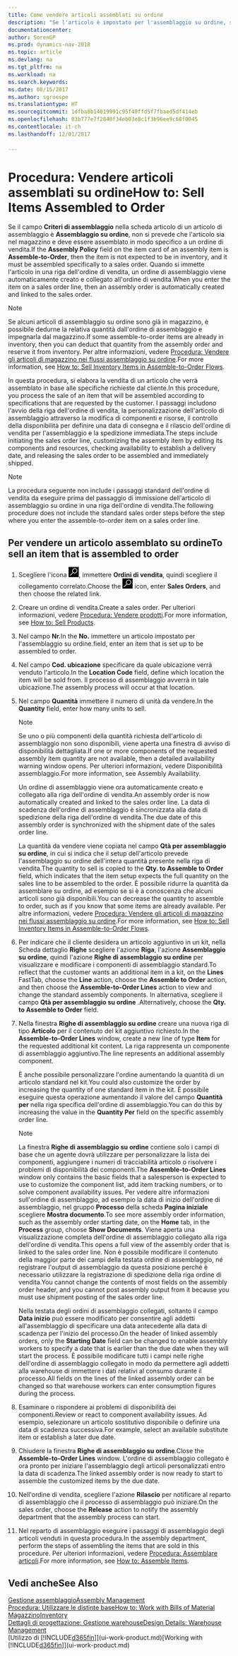 ```yaml
---
title: Come vendere articoli assemblati su ordine
description: "Se l'articolo è impostato per l'assemblaggio su ordine, si presume che l'articolo non sia in magazzino e debba essere combinato in modo specifico a un ordine di vendita. Quando si immette l'articolo in una riga dell'ordine di vendita, un ordine di assemblaggio viene automaticamente creato e collegato all'ordine di vendita."
documentationcenter: 
author: SorenGP
ms.prod: dynamics-nav-2018
ms.topic: article
ms.devlang: na
ms.tgt_pltfrm: na
ms.workload: na
ms.search.keywords: 
ms.date: 08/15/2017
ms.author: sgroespe
ms.translationtype: HT
ms.sourcegitcommit: 1dfba8b14019991c95f40ffd5f7fbaed5df414eb
ms.openlocfilehash: 03b777e7f2840f34eb03e8c1f3b96ee9c68f0045
ms.contentlocale: it-ch
ms.lasthandoff: 12/01/2017

---
```

# <a name="how-to-sell-items-assembled-to-order"></a><span data-ttu-id="62088-104">Procedura: Vendere articoli assemblati su ordine</span><span class="sxs-lookup"><span data-stu-id="62088-104">How to: Sell Items Assembled to Order</span></span>
<span data-ttu-id="62088-105">Se il campo **Criteri di assemblaggio** nella scheda articolo di un articolo di assemblaggio è **Assemblaggio su ordine**, non si prevede che l'articolo sia nel magazzino e deve essere assemblato in modo specifico a un ordine di vendita.</span><span class="sxs-lookup"><span data-stu-id="62088-105">If the **Assembly Policy** field on the item card of an assembly item is **Assemble-to-Order**, then the item is not expected to be in inventory, and it must be assembled specifically to a sales order.</span></span> <span data-ttu-id="62088-106">Quando si immette l'articolo in una riga dell'ordine di vendita, un ordine di assemblaggio viene automaticamente creato e collegato all'ordine di vendita.</span><span class="sxs-lookup"><span data-stu-id="62088-106">When you enter the item on a sales order line, then an assembly order is automatically created and linked to the sales order.</span></span>  

> [!NOTE]  
>  <span data-ttu-id="62088-107">Se alcuni articoli di assemblaggio su ordine sono già in magazzino, è possibile dedurne la relativa quantità dall'ordine di assemblaggio e impegnarla dal magazzino.</span><span class="sxs-lookup"><span data-stu-id="62088-107">If some assemble-to-order items are already in inventory, then you can deduct that quantity from the assembly order and reserve it from inventory.</span></span> <span data-ttu-id="62088-108">Per altre informazioni, vedere [Procedura: Vendere gli articoli di magazzino nei flussi assemblaggio su ordine](assembly-how-to-sell-assemble-to-order-items-and-inventory-items-together.md).</span><span class="sxs-lookup"><span data-stu-id="62088-108">For more information, see [How to: Sell Inventory Items in Assemble-to-Order Flows](assembly-how-to-sell-assemble-to-order-items-and-inventory-items-together.md).</span></span>  

<span data-ttu-id="62088-109">In questa procedura, si elabora la vendita di un articolo che verrà assemblato in base alle specifiche richieste dal cliente.</span><span class="sxs-lookup"><span data-stu-id="62088-109">In this procedure, you process the sale of an item that will be assembled according to specifications that are requested by the customer.</span></span> <span data-ttu-id="62088-110">I passaggi includono l'avvio della riga dell'ordine di vendita, la personalizzazione dell'articolo di assemblaggio attraverso la modifica di componenti e risorse, il controllo della disponibilità per definire una data di consegna e il rilascio dell'ordine di vendita per l'assemblaggio e la spedizione immediata.</span><span class="sxs-lookup"><span data-stu-id="62088-110">The steps include initiating the sales order line, customizing the assembly item by editing its components and resources, checking availability to establish a delivery date, and releasing the sales order to be assembled and immediately shipped.</span></span>  

> [!NOTE]  
>  <span data-ttu-id="62088-111">La procedura seguente non include i passaggi standard dell'ordine di vendita da eseguire prima del passaggio di immissione dell'articolo di assemblaggio su ordine in una riga dell'ordine di vendita.</span><span class="sxs-lookup"><span data-stu-id="62088-111">The following procedure does not include the standard sales order steps before the step where you enter the assemble-to-order item on a sales order line.</span></span>  

## <a name="to-sell-an-item-that-is-assembled-to-order"></a><span data-ttu-id="62088-112">Per vendere un articolo assemblato su ordine</span><span class="sxs-lookup"><span data-stu-id="62088-112">To sell an item that is assembled to order</span></span>  
1.  <span data-ttu-id="62088-113">Scegliere l'icona ![Cerca pagina o report](media/ui-search/search_small.png "icona Cerca pagina o report"), immettere **Ordini di vendita**, quindi scegliere il collegamento correlato.</span><span class="sxs-lookup"><span data-stu-id="62088-113">Choose the ![Search for Page or Report](media/ui-search/search_small.png "Search for Page or Report icon") icon, enter **Sales Orders**, and then choose the related link.</span></span>  
2.  <span data-ttu-id="62088-114">Creare un ordine di vendita.</span><span class="sxs-lookup"><span data-stu-id="62088-114">Create a sales order.</span></span> <span data-ttu-id="62088-115">Per ulteriori informazioni, vedere [Procedura: Vendere prodotti](sales-how-sell-products.md).</span><span class="sxs-lookup"><span data-stu-id="62088-115">For more information, see [How to: Sell Products](sales-how-sell-products.md).</span></span>  
3.  <span data-ttu-id="62088-116">Nel campo **Nr.**</span><span class="sxs-lookup"><span data-stu-id="62088-116">In the **No.**</span></span> <span data-ttu-id="62088-117">immettere un articolo impostato per l'assemblaggio su ordine.</span><span class="sxs-lookup"><span data-stu-id="62088-117">field, enter an item that is set up to be assembled to order.</span></span>  
4.  <span data-ttu-id="62088-118">Nel campo **Cod. ubicazione** specificare da quale ubicazione verrà venduto l'articolo.</span><span class="sxs-lookup"><span data-stu-id="62088-118">In the **Location Code** field, define which location the item will be sold from.</span></span> <span data-ttu-id="62088-119">Il processo di assemblaggio avverrà in tale ubicazione.</span><span class="sxs-lookup"><span data-stu-id="62088-119">The assembly process will occur at that location.</span></span>  
5.  <span data-ttu-id="62088-120">Nel campo **Quantità** immettere il numero di unità da vendere.</span><span class="sxs-lookup"><span data-stu-id="62088-120">In the **Quantity** field, enter how many units to sell.</span></span>  

    > [!NOTE]  
    >  <span data-ttu-id="62088-121">Se uno o più componenti della quantità richiesta dell'articolo di assemblaggio non sono disponibili, viene aperta una finestra di avviso di disponibilità dettagliata.</span><span class="sxs-lookup"><span data-stu-id="62088-121">If one or more components of the requested assembly item quantity are not available, then a detailed availability warning window opens.</span></span> <span data-ttu-id="62088-122">Per ulteriori informazioni, vedere Disponibilità assemblaggio.</span><span class="sxs-lookup"><span data-stu-id="62088-122">For more information, see Assembly Availability.</span></span>  

    <span data-ttu-id="62088-123">Un ordine di assemblaggio viene ora automaticamente creato e collegato alla riga dell'ordine di vendita.</span><span class="sxs-lookup"><span data-stu-id="62088-123">An assembly order is now automatically created and linked to the sales order line.</span></span> <span data-ttu-id="62088-124">La data di scadenza dell'ordine di assemblaggio è sincronizzata alla data di spedizione della riga dell'ordine di vendita.</span><span class="sxs-lookup"><span data-stu-id="62088-124">The due date of this assembly order is synchronized with the shipment date of the sales order line.</span></span>  

    <span data-ttu-id="62088-125">La quantità da vendere viene copiata nel campo **Qtà per assemblaggio su ordine**, in cui si indica che il setup dell'articolo prevede l'assemblaggio su ordine dell'intera quantità presente nella riga di vendita.</span><span class="sxs-lookup"><span data-stu-id="62088-125">The quantity to sell is copied to the **Qty. to Assemble to Order** field, which indicates that the item setup expects the full quantity on the sales line to be assembled to the order.</span></span> <span data-ttu-id="62088-126">È possibile ridurre la quantità da assemblare su ordine, ad esempio se si è a conoscenza che alcuni articoli sono già disponibili.</span><span class="sxs-lookup"><span data-stu-id="62088-126">You can decrease the quantity to assemble to order, such as if you know that some items are already available.</span></span> <span data-ttu-id="62088-127">Per altre informazioni, vedere [Procedura: Vendere gli articoli di magazzino nei flussi assemblaggio su ordine](assembly-how-to-sell-inventory-items-in-assemble-to-order-flows.md).</span><span class="sxs-lookup"><span data-stu-id="62088-127">For more information, see [How to: Sell Inventory Items in Assemble-to-Order Flows](assembly-how-to-sell-inventory-items-in-assemble-to-order-flows.md).</span></span>  

6.  <span data-ttu-id="62088-128">Per indicare che il cliente desidera un articolo aggiuntivo in un kit, nella Scheda dettaglio **Righe** scegliere l'azione **Riga**, l'azione **Assemblaggio su ordine**, quindi l'azione **Righe di assemblaggio su ordine** per visualizzare e modificare i componenti di assemblaggio standard.</span><span class="sxs-lookup"><span data-stu-id="62088-128">To reflect that the customer wants an additional item in a kit, on the **Lines** FastTab, choose the **Line** action, choose the **Assemble to Order** action, and then choose the **Assemble-to-Order Lines** action to view and change the standard assembly components.</span></span> <span data-ttu-id="62088-129">In alternativa, scegliere il campo **Qtà per assemblaggio su ordine** .</span><span class="sxs-lookup"><span data-stu-id="62088-129">Alternatively, choose the **Qty. to Assemble to Order** field.</span></span>  
7.  <span data-ttu-id="62088-130">Nella finestra **Righe di assemblaggio su ordine** creare una nuova riga di tipo **Articolo** per il contenuto del kit aggiuntivo richiesto.</span><span class="sxs-lookup"><span data-stu-id="62088-130">In the **Assemble-to-Order Lines** window, create a new line of type **Item** for the requested additional kit content.</span></span> <span data-ttu-id="62088-131">La riga rappresenta un componente di assemblaggio aggiuntivo.</span><span class="sxs-lookup"><span data-stu-id="62088-131">The line represents an additional assembly component.</span></span>  

    <span data-ttu-id="62088-132">È anche possibile personalizzare l'ordine aumentando la quantità di un articolo standard nel kit.</span><span class="sxs-lookup"><span data-stu-id="62088-132">You could also customize the order by increasing the quantity of one standard item in the kit.</span></span> <span data-ttu-id="62088-133">È possibile eseguire questa operazione aumentando il valore del campo **Quantità per** nella riga specifica dell'ordine di assemblaggio.</span><span class="sxs-lookup"><span data-stu-id="62088-133">You can do this by increasing the value in the **Quantity Per** field on the specific assembly order line.</span></span>  

    > [!NOTE]  
    >  <span data-ttu-id="62088-134">La finestra **Righe di assemblaggio su ordine** contiene solo i campi di base che un agente dovrà utilizzare per personalizzare la lista dei componenti, aggiungere i numeri di tracciabilità articolo o risolvere i problemi di disponibilità dei componenti.</span><span class="sxs-lookup"><span data-stu-id="62088-134">The **Assemble-to-Order Lines** window only contains the basic fields that a salesperson is expected to use to customize the component list, add item tracking numbers, or to solve component availability issues.</span></span> <span data-ttu-id="62088-135">Per vedere altre informazioni sull'ordine di assemblaggio, ad esempio la data di inizio dell'ordine di assemblaggio, nel gruppo **Processo** della scheda **Pagina iniziale** scegliere **Mostra documento**.</span><span class="sxs-lookup"><span data-stu-id="62088-135">To see more assembly order information, such as the assembly order starting date, on the **Home** tab, in the **Process** group, choose **Show Documents**.</span></span> <span data-ttu-id="62088-136">Viene aperta una visualizzazione completa dell'ordine di assemblaggio collegato alla riga dell'ordine di vendita.</span><span class="sxs-lookup"><span data-stu-id="62088-136">This opens a full view of the assembly order that is linked to the sales order line.</span></span> <span data-ttu-id="62088-137">Non è possibile modificare il contenuto della maggior parte dei campi della testata ordine di assemblaggio, né registrare l'output di assemblaggio da questa posizione perché è necessario utilizzare la registrazione di spedizione della riga ordine di vendita.</span><span class="sxs-lookup"><span data-stu-id="62088-137">You cannot change the contents of most fields on the assembly order header, and you cannot post assembly output from it because you must use shipment posting of the sales order line.</span></span>  
    >   
    >  <span data-ttu-id="62088-138">Nella testata degli ordini di assemblaggio collegati, soltanto il campo **Data inizio** può essere modificato per consentire agli addetti all'assemblaggio di specificare una data antecedente alla data di scadenza per l'inizio del processo.</span><span class="sxs-lookup"><span data-stu-id="62088-138">On the header of linked assembly orders, only the **Starting Date** field can be changed to enable assembly workers to specify a date that is earlier than the due date when they will start the process.</span></span> <span data-ttu-id="62088-139">È possibile modificare tutti i campi nelle righe dell'ordine di assemblaggio collegato in modo da permettere agli addetti alla warehouse di immettere i dati relativi al consumo durante il processo.</span><span class="sxs-lookup"><span data-stu-id="62088-139">All fields on the lines of the linked assembly order can be changed so that warehouse workers can enter consumption figures during the process.</span></span>  

8.  <span data-ttu-id="62088-140">Esaminare o rispondere ai problemi di disponibilità dei componenti.</span><span class="sxs-lookup"><span data-stu-id="62088-140">Review or react to component availability issues.</span></span> <span data-ttu-id="62088-141">Ad esempio, selezionare un articolo sostitutivo disponibile o definire una data di scadenza successiva.</span><span class="sxs-lookup"><span data-stu-id="62088-141">For example, select an available substitute item or establish a later due date.</span></span>  
9. <span data-ttu-id="62088-142">Chiudere la finestra **Righe di assemblaggio su ordine**.</span><span class="sxs-lookup"><span data-stu-id="62088-142">Close the **Assemble-to-Order Lines** window.</span></span> <span data-ttu-id="62088-143">L'ordine di assemblaggio collegato è ora pronto per iniziare l'assemblaggio degli articoli personalizzati entro la data di scadenza.</span><span class="sxs-lookup"><span data-stu-id="62088-143">The linked assembly order is now ready to start to assemble the customized items by the due date.</span></span>  
10. <span data-ttu-id="62088-144">Nell'ordine di vendita, scegliere l'azione **Rilascio** per notificare al reparto di assemblaggio che il processo di assemblaggio può iniziare.</span><span class="sxs-lookup"><span data-stu-id="62088-144">On the sales order, choose the **Release** action to notify the assembly department that the assembly process can start.</span></span>  
11. <span data-ttu-id="62088-145">Nel reparto di assemblaggio eseguire i passaggi di assemblaggio degli articoli venduti in questa procedura.</span><span class="sxs-lookup"><span data-stu-id="62088-145">In the assembly department, perform the steps of assembling the items that are sold in this procedure.</span></span> <span data-ttu-id="62088-146">Per ulteriori informazioni, vedere [Procedura: Assemblare articoli](assembly-how-to-assemble-items.md).</span><span class="sxs-lookup"><span data-stu-id="62088-146">For more information, see [How to: Assemble Items](assembly-how-to-assemble-items.md).</span></span>  

## <a name="see-also"></a><span data-ttu-id="62088-147">Vedi anche</span><span class="sxs-lookup"><span data-stu-id="62088-147">See Also</span></span>  
[<span data-ttu-id="62088-148">Gestione assemblaggio</span><span class="sxs-lookup"><span data-stu-id="62088-148">Assembly Management</span></span>](assembly-assemble-items.md)  
[<span data-ttu-id="62088-149">Procedura: Utilizzare le distinte base</span><span class="sxs-lookup"><span data-stu-id="62088-149">How to: Work with Bills of Material</span></span>](inventory-how-work-BOMs.md)  
[<span data-ttu-id="62088-150">Magazzino</span><span class="sxs-lookup"><span data-stu-id="62088-150">Inventory</span></span>](inventory-manage-inventory.md)  
[<span data-ttu-id="62088-151">Dettagli di progettazione: Gestione warehouse</span><span class="sxs-lookup"><span data-stu-id="62088-151">Design Details: Warehouse Management</span></span>](design-details-warehouse-management.md)  
<span data-ttu-id="62088-152">[Utilizzo di [!INCLUDE[d365fin](includes/d365fin_md.md)]](ui-work-product.md)</span><span class="sxs-lookup"><span data-stu-id="62088-152">[Working with [!INCLUDE[d365fin](includes/d365fin_md.md)]](ui-work-product.md)</span></span>

